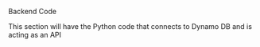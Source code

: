 Backend Code

This section will have the Python code that connects to Dynamo DB and is acting as an API